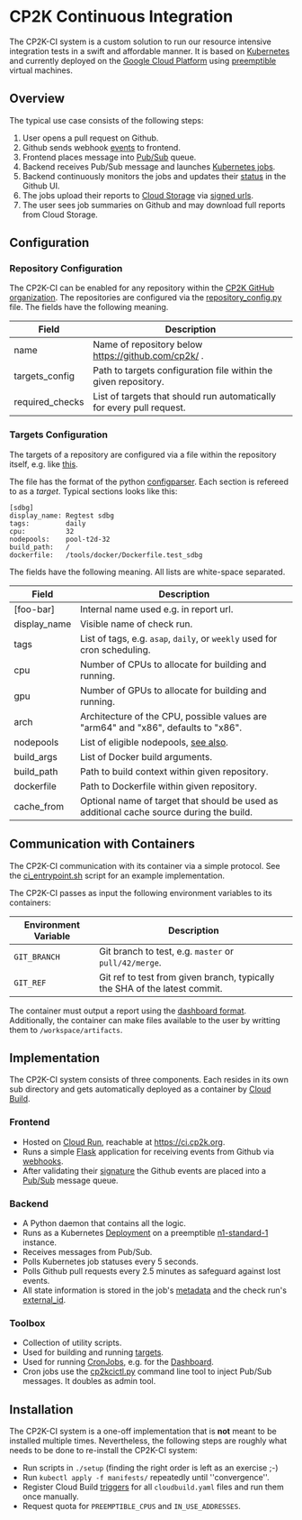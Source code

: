 # CP2K Continuous Integration

The CP2K-CI system is a custom solution to run our resource intensive integration tests in a swift and affordable manner. It is based on [Kubernetes](https://kubernetes.io/) and currently deployed on the [Google Cloud Platform](https://cloud.google.com) using [preemptible](https://cloud.google.com/compute/docs/instances/preemptible) virtual machines.

## Overview
The typical use case consists of the following steps:

1. User opens a pull request on Github.
2. Github sends webhook [events](https://developer.github.com/v3/activity/events/types/) to frontend.
3. Frontend places message into [Pub/Sub](https://cloud.google.com/pubsub/docs/) queue.
4. Backend receives Pub/Sub message and launches [Kubernetes jobs](https://kubernetes.io/docs/concepts/workloads/controllers/jobs-run-to-completion/).
5. Backend continuously monitors the jobs and updates their [status](https://developer.github.com/v3/checks/) in the Github UI.
6. The jobs upload their reports to [Cloud Storage](https://cloud.google.com/storage/) via [signed urls](https://cloud.google.com/storage/docs/access-control/signed-urls).
7. The user sees job summaries on Github and may download full reports from Cloud Storage.

## Configuration

### Repository Configuration
The CP2K-CI can be enabled for any repository within the [CP2K GitHub organization](https://github.com/cp2k).
The repositories are configured via the [repository_config.py](./backend/repository_config.py) file.
The fields have the following meaning.

| Field           | Description                                                           |
| --------------- | --------------------------------------------------------------------- |
| name            | Name of repository below https://github.com/cp2k/ .                   |
| targets_config  | Path to targets configuration file within the given repository.       |
| required_checks | List of targets that should run automatically for every pull request. |


### Targets Configuration
The targets of a repository are configured via a file within the repository itself, e.g. like [this](https://github.com/cp2k/cp2k/blob/master/tools/docker/cp2k-ci.conf).

The file has the format of the python [configparser](https://docs.python.org/3/library/configparser.html). Each section is refereed to as a _target_. Typical sections looks like this:
```
[sdbg]
display_name: Regtest sdbg
tags:         daily
cpu:          32
nodepools:    pool-t2d-32
build_path:   /
dockerfile:   /tools/docker/Dockerfile.test_sdbg
```

The fields have the following meaning. All lists are white-space separated.


| Field        | Description                                                                                  |
| ------------ | ---------------------------------------------------------------------------------------------|
| [foo-bar]    | Internal name used e.g. in report url.                                                       |
| display_name | Visible name of check run.                                                                   |
| tags         | List of tags, e.g. `asap`, `daily`, or `weekly` used for cron scheduling.                                                  |
| cpu          | Number of CPUs to allocate for building and running.                                         |
| gpu          | Number of GPUs to allocate for building and running.                                         |
| arch         | Architecture of the CPU, possible values are "arm64" and "x86", defaults to "x86".           |
| nodepools    | List of eligible nodepools, [see also](setup/create_node_pools.sh).                          |
| build_args   | List of Docker build arguments.                                                              |
| build_path   | Path to build context within given repository.                                               |
| dockerfile   | Path to Dockerfile within given repository.                                                  |
| cache_from   | Optional name of target that should be used as additional cache source during the build.     |


## Communication with Containers
The CP2K-CI communication with its container via a simple protocol. See the [ci_entrypoint.sh](https://github.com/cp2k/cp2k/blob/master/tools/docker/scripts/ci_entrypoint.sh) script for an example implementation.

The CP2K-CI passes as input the following environment variables to its containers:

| Environment Variable   | Description                                                                |
| ---------------------- | -------------------------------------------------------------------------- |
| `GIT_BRANCH`           | Git branch to test, e.g. `master` or `pull/42/merge`.                      |
| `GIT_REF`              | Git ref to test from given branch, typically the SHA of the latest commit. |

The container must output a report using the [dashboard format](https://www.cp2k.org/dev:dashboard).
Additionally, the container can make files available to the user by writting them to `/workspace/artifacts`.


## Implementation

The CP2K-CI system consists of three components. Each resides in its own sub directory and gets automatically deployed as a container by [Cloud Build](https://cloud.google.com/cloud-build/).

### Frontend
- Hosted on [Cloud Run](https://cloud.google.com/run/docs), reachable at https://ci.cp2k.org.
- Runs a simple [Flask](http://flask.pocoo.org/) application for receiving events from Github via [webhooks](https://developer.github.com/webhooks/).
- After validating their [signature](https://developer.github.com/webhooks/securing/) the Github events are placed into a [Pub/Sub](https://cloud.google.com/pubsub/) message queue.

### Backend
- A Python daemon that contains all the logic.
- Runs as a Kubernetes [Deployment](https://kubernetes.io/docs/concepts/workloads/controllers/deployment/) on a preemptible [n1-standard-1](https://cloud.google.com/compute/docs/machine-types#standard_machine_types) instance.
- Receives messages from Pub/Sub.
- Polls Kubernetes job statuses every 5 seconds.
- Polls Github pull requests every 2.5 minutes as safeguard against lost events.
- All state information is stored in the job's [metadata](https://kubernetes.io/docs/concepts/overview/working-with-objects/annotations/) and the check run's [external_id](https://developer.github.com/v3/checks/runs/#parameters).

### Toolbox
- Collection of utility scripts.
- Used for building and running [targets](./toolbox/run_target.sh).
- Used for running [CronJobs](https://kubernetes.io/docs/concepts/workloads/controllers/cron-jobs/), e.g. for the [Dashboard](manifests/dashboard-cronjob.yaml).
- Cron jobs use the [cp2kcictl.py](./toolbox/cp2kcictl.py) command line tool to inject Pub/Sub messages. It doubles as admin tool.

## Installation
The CP2K-CI system is a one-off implementation that is **not** meant to be installed multiple times.
Nevertheless, the following steps are roughly what needs to be done to re-install the CP2K-CI system:
 - Run scripts in `./setup` (finding the right order is left as an exercise ;-)
 - Run `kubectl apply -f manifests/` repeatedly until ''convergence''.
 - Register Cloud Build [triggers](https://cloud.google.com/cloud-build/docs/running-builds/automate-builds) for all `cloudbuild.yaml` files and run them once manually.
 - Request quota for `PREEMPTIBLE_CPUS` and `IN_USE_ADDRESSES`.
